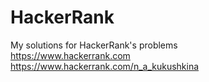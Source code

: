 # HackerRank
My solutions for HackerRank's problems</br>
https://www.hackerrank.com </br>
https://www.hackerrank.com/n_a_kukushkina
